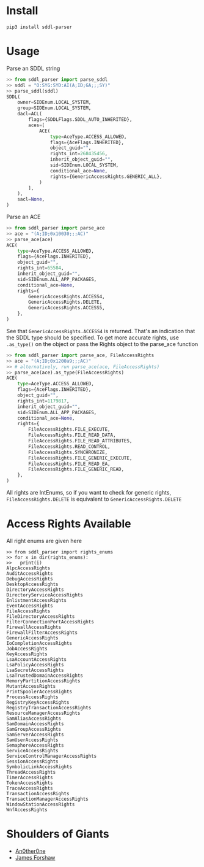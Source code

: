 # Install
```
pip3 install sddl-parser
```

# Usage
Parse an SDDL string

```py
>> from sddl_parser import parse_sddl
>> sddl = "O:SYG:SYD:AI(A;ID;GA;;;SY)"
>> parse_sddl(sddl)
SDDL(
    owner=SIDEnum.LOCAL_SYSTEM,
    group=SIDEnum.LOCAL_SYSTEM,
    dacl=ACL(
        flags={SDDLFlags.SDDL_AUTO_INHERITED},
        aces=[
            ACE(
                type=AceType.ACCESS_ALLOWED,
                flags={AceFlags.INHERITED},
                object_guid="",
                rights_int=268435456,
                inherit_object_guid="",
                sid=SIDEnum.LOCAL_SYSTEM,
                conditional_ace=None,
                rights={GenericAccessRights.GENERIC_ALL},
            )
        ],
    ),
    sacl=None,
)
```

Parse an ACE

```py
>> from sddl_parser import parse_ace
>> ace = "(A;ID;0x10030;;;AC)"
>> parse_ace(ace)
ACE(
    type=AceType.ACCESS_ALLOWED,
    flags={AceFlags.INHERITED},
    object_guid="",
    rights_int=65584,
    inherit_object_guid="",
    sid=SIDEnum.ALL_APP_PACKAGES,
    conditional_ace=None,
    rights={
        GenericAccessRights.ACCESS4,
        GenericAccessRights.DELETE,
        GenericAccessRights.ACCESS5,
    },
)
```

See that `GenericAccessRights.ACCESS4` is returned. That's an indication that the SDDL type should be specified. To get more accurate rights, use `.as_type()` on the object or pass the Rights object to the parse_ace function

```py
>> from sddl_parser import parse_ace, FileAccessRights
>> ace = "(A;ID;0x1200a9;;;AC)"
>> # alternatively, run parse_ace(ace, FileAccessRights)
>> parse_ace(ace).as_type(FileAccessRights)
ACE(
    type=AceType.ACCESS_ALLOWED,
    flags={AceFlags.INHERITED},
    object_guid="",
    rights_int=1179817,
    inherit_object_guid="",
    sid=SIDEnum.ALL_APP_PACKAGES,
    conditional_ace=None,
    rights={
        FileAccessRights.FILE_EXECUTE,
        FileAccessRights.FILE_READ_DATA,
        FileAccessRights.FILE_READ_ATTRIBUTES,
        FileAccessRights.READ_CONTROL,
        FileAccessRights.SYNCHRONIZE,
        FileAccessRights.FILE_GENERIC_EXECUTE,
        FileAccessRights.FILE_READ_EA,
        FileAccessRights.FILE_GENERIC_READ,
    },
)
```

All rights are IntEnums, so if you want to check for generic rights, `FileAccessRights.DELETE` is equivalent to `GenericAccessRights.DELETE`

# Access Rights Available

All right enums are given here

```
>> from sddl_parser import rights_enums
>> for x in dir(rights_enums):
>>   print(i)
AlpcAccessRights
AuditAccessRights
DebugAccessRights
DesktopAccessRights
DirectoryAccessRights
DirectoryServiceAccessRights
EnlistmentAccessRights
EventAccessRights
FileAccessRights
FileDirectoryAccessRights
FilterConnectionPortAccessRights
FirewallAccessRights
FirewallFilterAccessRights
GenericAccessRights
IoCompletionAccessRights
JobAccessRights
KeyAccessRights
LsaAccountAccessRights
LsaPolicyAccessRights
LsaSecretAccessRights
LsaTrustedDomainAccessRights
MemoryPartitionAccessRights
MutantAccessRights
PrintSpoolerAccessRights
ProcessAccessRights
RegistryKeyAccessRights
RegistryTransactionAccessRights
ResourceManagerAccessRights
SamAliasAccessRights
SamDomainAccessRights
SamGroupAccessRights
SamServerAccessRights
SamUserAccessRights
SemaphoreAccessRights
ServiceAccessRights
ServiceControlManagerAccessRights
SessionAccessRights
SymbolicLinkAccessRights
ThreadAccessRights
TimerAccessRights
TokenAccessRights
TraceAccessRights
TransactionAccessRights
TransactionManagerAccessRights
WindowStationAccessRights
WnfAccessRights
```

# Shoulders of Giants
- [An0ther0ne]
- [James Forshaw]

[An0ther0ne]: https://github.com/An0ther0ne
[James Forshaw]: https://twitter.com/tiraniddo
